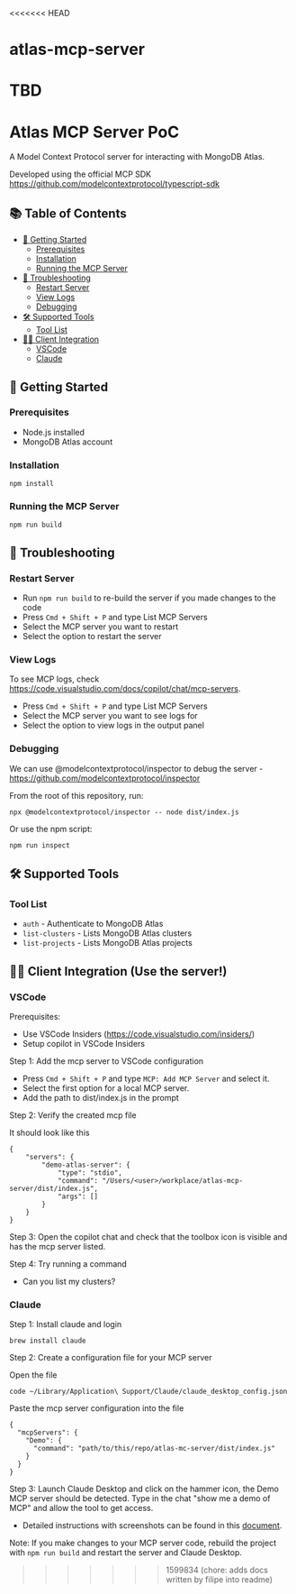 <<<<<<< HEAD
# atlas-mcp-server

TBD
=======
# Atlas MCP Server PoC

A Model Context Protocol server for interacting with MongoDB Atlas.

Developed using the official MCP SDK https://github.com/modelcontextprotocol/typescript-sdk 

## 📚 Table of Contents
- [🚀 Getting Started](#getting-started)
  - [Prerequisites](#prerequisites)
  - [Installation](#installation)
  - [Running the MCP Server](#running-the-mcp-server)
- [🔧 Troubleshooting](#troubleshooting)
  - [Restart Server](#restart-server)
  - [View Logs](#view-logs)
  - [Debugging](#debugging)
- [🛠️ Supported Tools](#supported-tools)
  - [Tool List](#tool-list)
- [👩‍💻 Client Integration](#client-integration)
  - [VSCode](#vscode)
  - [Claude](#claude)

## 🚀 Getting Started

### Prerequisites
- Node.js installed
- MongoDB Atlas account

### Installation

```shell
npm install
```

### Running the MCP Server

```shell
npm run build
```

## 🔧 Troubleshooting

### Restart Server
- Run `npm run build` to re-build the server if you made changes to the code
- Press `Cmd + Shift + P` and type List MCP Servers
- Select the MCP server you want to restart
- Select the option to restart the server

### View Logs
To see MCP logs, check https://code.visualstudio.com/docs/copilot/chat/mcp-servers.

- Press `Cmd + Shift + P` and type List MCP Servers
- Select the MCP server you want to see logs for
- Select the option to view logs in the output panel

### Debugging

We can use @modelcontextprotocol/inspector to debug the server - https://github.com/modelcontextprotocol/inspector

From the root of this repository, run: 
```shell
npx @modelcontextprotocol/inspector -- node dist/index.js
```

Or use the npm script:
```shell
npm run inspect
```

## 🛠️ Supported Tools

### Tool List
- `auth` - Authenticate to MongoDB Atlas
- `list-clusters` - Lists MongoDB Atlas clusters
- `list-projects` - Lists MongoDB Atlas projects

## 👩‍💻 Client Integration (Use the server!)

### VSCode

Prerequisites: 
- Use VSCode Insiders (https://code.visualstudio.com/insiders/)
- Setup copilot in VSCode Insiders

Step  1: Add the mcp server to VSCode configuration

- Press `Cmd + Shift + P` and type `MCP: Add MCP Server` and select it.
- Select the first option for a local MCP server.
- Add the path to dist/index.js in the prompt

Step 2: Verify the created mcp file

It should look like this 
```shell
{
    "servers": {
        "demo-atlas-server": {
            "type": "stdio",
            "command": "/Users/<user>/workplace/atlas-mcp-server/dist/index.js",
            "args": []
        }
    }
}
```

Step 3: Open the copilot chat and check that the toolbox icon is visible and has the mcp server listed. 

Step 4: Try running a command

- Can you list my clusters?


### Claude

Step 1: Install claude and login
```shell
brew install claude
```

Step 2: Create a configuration file for your MCP server
 
Open the file
```
code ~/Library/Application\ Support/Claude/claude_desktop_config.json
```

Paste the mcp server configuration into the file
```
{
  "mcpServers": {
    "Demo": {
      "command": "path/to/this/repo/atlas-mc-server/dist/index.js"
    }
  }
}
```

Step 3: Launch Claude Desktop and click on the hammer icon, the Demo MCP server should be detected. Type in the chat "show me a demo of MCP" and allow the tool to get access. 
- Detailed instructions with screenshots can be found in this [document](https://docs.google.com/document/d/1_C8QBMZ5rwImV_9v4G96661OqcBk1n1SfEgKyNalv9c/edit?tab=t.2hhewstzj7ck#bookmark=id.nktw0lg0fn7t).


Note: If you make changes to your MCP server code, rebuild the project with `npm run build` and restart the server and Claude Desktop.
>>>>>>> 1599834 (chore: adds docs written by filipe into readme)
